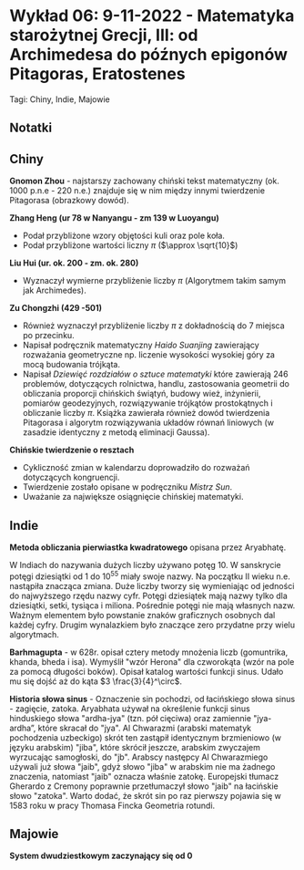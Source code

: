 # Wykład 06: 9-11-2022 - Matematyka starożytnej Grecji, III: od Archimedesa do późnych epigonów Pitagoras, Eratostenes

Tagi: Chiny, Indie, Majowie

## Notatki

## Chiny


**Gnomon Zhou** - najstarszy zachowany chiński tekst matematyczny (ok. 1000 p.n.e - 220 n.e.) znajduje się w nim między innymi twierdzenie Pitagorasa (obrazkowy dowód).

**Zhang Heng (ur 78 w Nanyangu - zm 139 w Luoyangu)**
- Podał przybliżone wzory objętości kuli oraz pole koła.
- Podał przybliżone wartości liczny $\pi$ ($\approx \sqrt{10}$)

**Liu Hui (ur. ok. 200 - zm. ok. 280)**
- Wyznaczył wymierne przybliżenie liczby $\pi$ (Algorytmem takim samym jak Archimedes).
  
**Zu Chongzhi (429 -501)**
- Również wyznaczył przybliżenie liczby $\pi$ z dokładnością do 7 miejsca po przecinku.
- Napisał podręcznik matematyczny *Haido Suanjing* zawierający rozważania geometryczne np. liczenie wysokości wysokiej góry za mocą budowania trójkąta.
- Napisał *Dziewięć rozdziałów o sztuce matematyki* które zawierają 246 problemów, dotyczących rolnictwa, handlu, zastosowania geometrii do obliczania proporcji chińskich świątyń, budowy wież, inżynierii, pomiarów geodezyjnych, rozwiązywanie trójkątów prostokątnych i obliczanie liczby $\pi$. Książka zawierała również dowód twierdzenia Pitagorasa i algorytm rozwiązywania układów równań liniowych (w zasadzie identyczny z metodą eliminacji Gaussa).

**Chińskie twierdzenie o resztach**
- Cykliczność zmian w kalendarzu doprowadziło do rozważań dotyczących kongruencji.
- Twierdzenie zostało opisane w podręczniku *Mistrz Sun*.
- Uważanie za największe osiągnięcie chińskiej matematyki.

## Indie

**Metoda obliczania pierwiastka kwadratowego** opisana przez Aryabhatę.

W Indiach do nazywania dużych liczby używano potęg 10. W sanskrycie potęgi dziesiątki od 1 do $10^{55}$ miały swoje nazwy. Na początku II wieku n.e. nastąpiła znacząca zmiana. Duże liczby tworzy się wymieniając od jedności do najwyższego rzędu nazwy cyfr. Potęgi dziesiątek mają nazwy tylko dla dziesiątki, setki, tysiąca i miliona. Pośrednie potęgi nie mają własnych nazw. Ważnym elementem było powstanie znaków graficznych osobnych dal każdej cyfry. Drugim wynalazkiem było znaczące zero przydatne przy wielu algorytmach.

**Barhmagupta** - w 628r. opisał cztery metody mnożenia liczb (gomuntrika, khanda, bheda i isa). Wymyślił "wzór Herona" dla czworokąta (wzór na pole za pomocą długości boków). Opisał katalog wartości funkcji sinus. Udało mu się dojść aż do kąta $3 \frac{3}{4}^\circ$.

**Historia słowa sinus** - Oznaczenie sin pochodzi, od łacińskiego słowa sinus - zagięcie,
zatoka. Aryabhata używał na określenie funkcji sinus hinduskiego słowa
"ardha-jya" (tzn. pół cięciwa) oraz zamiennie "jya-ardha”, które
skracał do "jya". Al Chwarazmi (arabski matematyk pochodzenia
uzbeckigo) skrót ten zastąpił identycznym brzmieniowo (w języku
arabskim) "jiba", które skrócił jeszcze, arabskim zwyczajem
wyrzucając samogłoski, do "jb". Arabscy następcy Al Chwarazmiego
używali już słowa "jaib", gdyż słowo "jiba" w arabskim nie ma
żadnego znaczenia, natomiast "jaib" oznacza właśnie zatokę.
Europejski tłumacz Gherardo z Cremony poprawnie przetłumaczył
słowo "jaib" na łacińskie słowo "zatoka". Warto dodać, że skrót sin
po raz pierwszy pojawia się w 1583 roku w pracy Thomasa Fincka
Geometria rotundi.

## Majowie

**System dwudziestkowym zaczynający się od 0**

